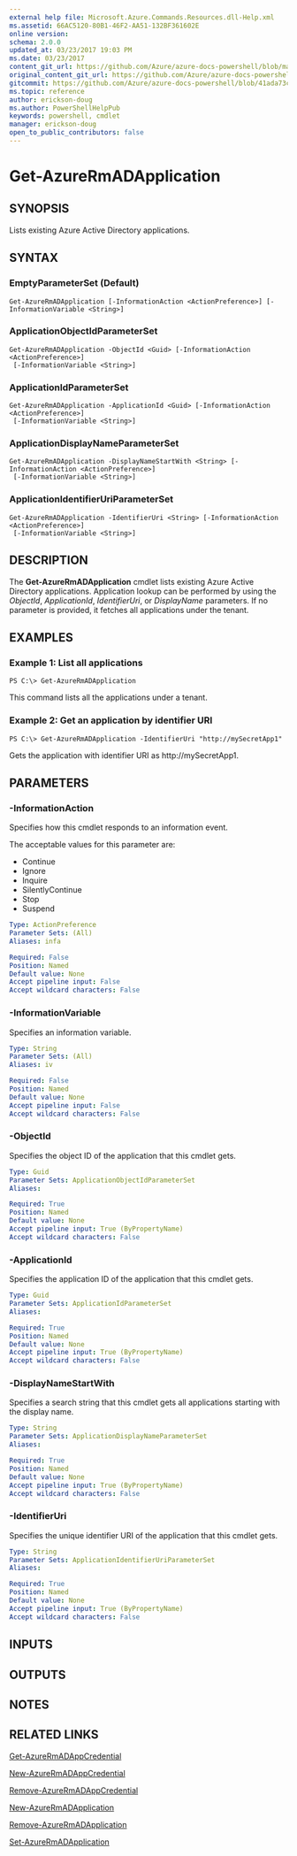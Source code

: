 ```yaml
---
external help file: Microsoft.Azure.Commands.Resources.dll-Help.xml
ms.assetid: 66AC5120-80B1-46F2-AA51-132BF361602E
online version:
schema: 2.0.0
updated_at: 03/23/2017 19:03 PM
ms.date: 03/23/2017
content_git_url: https://github.com/Azure/azure-docs-powershell/blob/master/azureps-cmdlets-docs/ResourceManager/AzureRM.Resources/v3.7.0/Get-AzureRmADApplication.md
original_content_git_url: https://github.com/Azure/azure-docs-powershell/blob/master/azureps-cmdlets-docs/ResourceManager/AzureRM.Resources/v3.7.0/Get-AzureRmADApplication.md
gitcommit: https://github.com/Azure/azure-docs-powershell/blob/41ada73c47a1e6470a5d53dd3067fc8dd972eb71
ms.topic: reference
author: erickson-doug
ms.author: PowerShellHelpPub
keywords: powershell, cmdlet
manager: erickson-doug
open_to_public_contributors: false
---
```


# Get-AzureRmADApplication

## SYNOPSIS
Lists existing Azure Active Directory applications.

## SYNTAX

### EmptyParameterSet (Default)
```
Get-AzureRmADApplication [-InformationAction <ActionPreference>] [-InformationVariable <String>]
```

### ApplicationObjectIdParameterSet
```
Get-AzureRmADApplication -ObjectId <Guid> [-InformationAction <ActionPreference>]
 [-InformationVariable <String>]
```

### ApplicationIdParameterSet
```
Get-AzureRmADApplication -ApplicationId <Guid> [-InformationAction <ActionPreference>]
 [-InformationVariable <String>]
```

### ApplicationDisplayNameParameterSet
```
Get-AzureRmADApplication -DisplayNameStartWith <String> [-InformationAction <ActionPreference>]
 [-InformationVariable <String>]
```

### ApplicationIdentifierUriParameterSet
```
Get-AzureRmADApplication -IdentifierUri <String> [-InformationAction <ActionPreference>]
 [-InformationVariable <String>]
```

## DESCRIPTION
The **Get-AzureRmADApplication** cmdlet lists existing Azure Active Directory applications.
Application lookup can be performed by using the *ObjectId*, *ApplicationId*, *IdentifierUri*, or *DisplayName* parameters.
If no parameter is provided, it fetches all applications under the tenant.

## EXAMPLES

### Example 1: List all applications 
```
PS C:\> Get-AzureRmADApplication
```

This command lists all the applications under a tenant.

### Example 2: Get an application by identifier URI
```
PS C:\> Get-AzureRmADApplication -IdentifierUri "http://mySecretApp1"
```

Gets the application with identifier URI as http://mySecretApp1.

## PARAMETERS

### -InformationAction
Specifies how this cmdlet responds to an information event.

The acceptable values for this parameter are:

- Continue
- Ignore
- Inquire
- SilentlyContinue
- Stop
- Suspend

```yaml
Type: ActionPreference
Parameter Sets: (All)
Aliases: infa

Required: False
Position: Named
Default value: None
Accept pipeline input: False
Accept wildcard characters: False
```

### -InformationVariable
Specifies an information variable.

```yaml
Type: String
Parameter Sets: (All)
Aliases: iv

Required: False
Position: Named
Default value: None
Accept pipeline input: False
Accept wildcard characters: False
```

### -ObjectId
Specifies the object ID of the application that this cmdlet gets.

```yaml
Type: Guid
Parameter Sets: ApplicationObjectIdParameterSet
Aliases: 

Required: True
Position: Named
Default value: None
Accept pipeline input: True (ByPropertyName)
Accept wildcard characters: False
```

### -ApplicationId
Specifies the application ID of the application that this cmdlet gets.

```yaml
Type: Guid
Parameter Sets: ApplicationIdParameterSet
Aliases: 

Required: True
Position: Named
Default value: None
Accept pipeline input: True (ByPropertyName)
Accept wildcard characters: False
```

### -DisplayNameStartWith
Specifies a search string that this cmdlet gets all applications starting with the display name.

```yaml
Type: String
Parameter Sets: ApplicationDisplayNameParameterSet
Aliases: 

Required: True
Position: Named
Default value: None
Accept pipeline input: True (ByPropertyName)
Accept wildcard characters: False
```

### -IdentifierUri
Specifies the unique identifier URI of the application that this cmdlet gets.

```yaml
Type: String
Parameter Sets: ApplicationIdentifierUriParameterSet
Aliases: 

Required: True
Position: Named
Default value: None
Accept pipeline input: True (ByPropertyName)
Accept wildcard characters: False
```

## INPUTS

## OUTPUTS

## NOTES

## RELATED LINKS

[Get-AzureRmADAppCredential](./Get-AzureRmADAppCredential.md)

[New-AzureRmADAppCredential](./New-AzureRmADAppCredential.md)

[Remove-AzureRmADAppCredential](./Remove-AzureRmADAppCredential.md)

[New-AzureRmADApplication](./New-AzureRmADApplication.md)

[Remove-AzureRmADApplication](./Remove-AzureRmADApplication.md)

[Set-AzureRmADApplication](./Set-AzureRmADApplication.md)
